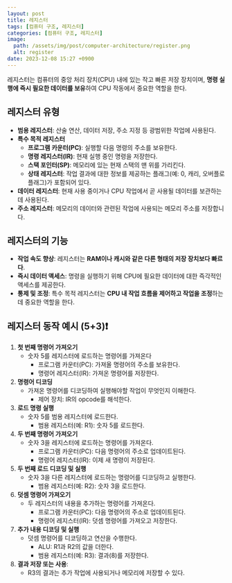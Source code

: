 ```yaml
---
layout: post
title: 레지스터
tags: [컴퓨터 구조, 레지스터]
categories: [컴퓨터 구조, 레지스터]
image:
  path: /assets/img/post/computer-architecture/register.png
  alt: register
date: 2023-12-08 15:27 +0900
---
```


레지스터는 컴퓨터의 중앙 처리 장치(CPU) 내에 있는 작고 빠른 저장 장치이며, **명령 실행에 즉시 필요한 데이터를 보유**하여 CPU 작동에서 중요한 역할을 한다.

## 레지스터 유형

- **범용 레지스터**: 산술 연산, 데이터 저장, 주소 지정 등 광범위한 작업에 사용된다.
- **특수 목적 레지스터**
  - **프로그램 카운터(PC)**: 실행할 다음 명령의 주소를 보유한다.
  - **명령 레지스터(IR)**: 현재 실행 중인 명령을 저장한다.
  - **스택 포인터(SP)**: 메모리에 있는 현재 스택의 맨 위를 가리킨다.
  - **상태 레지스터**: 작업 결과에 대한 정보를 제공하는 플래그(예: 0, 캐리, 오버플로 플래그)가 포함되어 있다.
- **데이터 레지스터**: 현재 사용 중이거나 CPU 작업에서 곧 사용될 데이터를 보관하는 데 사용된다.
- **주소 레지스터**: 메모리의 데이터와 관련된 작업에 사용되는 메모리 주소를 저장합니다.

## 레지스터의 기능

- **작업 속도 향상**: 레지스터는 **RAM이나 캐시와 같은 다른 형태의 저장 장치보다 빠르다**.
- **즉시 데이터 액세스**: 명령을 실행하기 위해 CPU에 필요한 데이터에 대한 즉각적인 액세스를 제공한다.
- **통제 및 조정**: 특수 목적 레지스터는 **CPU 내 작업 흐름을 제어하고 작업을 조정**하는 데 중요한 역할을 한다.

## 레지스터 동작 예시 (5+3)❗️

1. **첫 번째 명령어 가져오기**
   - 숫자 5를 레지스터에 로드하는 명령어를 가져온다
     - 프로그램 카운터(PC): 가져올 명령어의 주소를 보유한다.
     - 명령어 레지스터(IR): 가져온 명령어를 저장한다.
2. **명령어 디코딩**
   - 가져온 명령어를 디코딩하여 실행해야할 작업이 무엇인지 이해한다.
     - 제어 장치: IR의 opcode를 해석한다.
3. **로드 명령 실행**
   - 숫자 5를 범용 레지스터에 로드한다.
     - 범용 레지스터(예: R1): 숫자 5를 로드한다.
4. **두 번째 명령어 가져오기**
   - 숫자 3을 레지스터에 로드하는 명령어를 가져온다.
     - 프로그램 카운터(PC): 다음 명령어의 주소로 업데이트된다.
     - 명령어 레지스터(IR): 이제 새 명령이 저장된다.
5. **두 번째 로드 디코딩 및 실행**
   - 숫자 3을 다른 레지스터에 로드하는 명령어를 디코딩하고 실행한다.
     - 범용 레지스터(예: R2): 숫자 3을 로드한다.
6. **덧셈 명령어 가져오기**
   - 두 레지스터의 내용을 추가하는 명령어를 가져온다.
     - 프로그램 카운터(PC): 다음 명령어의 주소로 업데이트된다.
     - 명령어 레지스터(IR): 덧셈 명령어를 가져오고 저장한다.
7. **추가 내용 디코딩 및 실행**
   - 덧셈 명령어를 디코딩하고 연산을 수행한다.
     - ALU: R1과 R2의 값을 더한다.
     - 범용 레지스터(예: R3): 결과(8)를 저장한다.
8. **결과 저장 또는 사용**:
   - R3의 결과는 추가 작업에 사용되거나 메모리에 저장할 수 있다.

